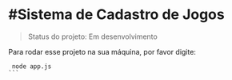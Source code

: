 <h1>#Sistema de Cadastro de Jogos</h1>

 > Status do projeto: Em desenvolvimento

Para rodar esse projeto na sua máquina, por favor digite:

````
 node app.js
```
